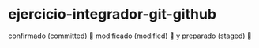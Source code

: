 # ejercicio-integrador-git-github

confirmado (committed) 🫡
modificado (modified) 🫠
y preparado (staged) 🤔
